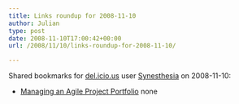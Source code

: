 ```yaml
---
title: Links roundup for 2008-11-10
author: Julian
type: post
date: 2008-11-10T17:00:42+00:00
url: /2008/11/10/links-roundup-for-2008-11-10/

---
```

Shared bookmarks for [del.icio.us][1] user [Synesthesia][2] on 2008-11-10:

  * [Managing an Agile Project Portfolio][3] 
    none</li> </ul>

 [1]: https://del.icio.us/
 [2]: https://del.icio.us/synesthesia
 [3]: https://www.scrumalliance.org/articles/58-managing-an-agile-project-portfolio